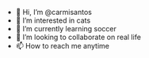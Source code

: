 - 👋 Hi, I’m @carmisantos
- 👀 I’m interested in cats
- 🌱 I’m currently learning soccer
- 💞️ I’m looking to collaborate on real life
- 📫 How to reach me anytime

<!---
carmisantos/carmisantos is a ✨ special ✨ repository because its `README.md` (this file) appears on your GitHub profile.
You can click the Preview link to take a look at your changes.
--->

